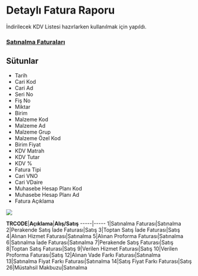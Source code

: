 # Detaylı Fatura Raporu
İndirilecek KDV Listesi hazırlarken kullanılmak için yapıldı.

### [Satınalma Faturaları](https://github.com/ugurozpinar/Logo/blob/master/Faturalar%20Sat%C4%B1r%20Detayl%C4%B1/Sat%C4%B1n%20Alma%20Faturalar%C4%B1.sql "Detaylı Satınalma Faturaları Dökümü")

## Sütunlar
* Tarih
* Cari Kod
* Cari Ad
* Seri No
* Fiş No
* Miktar
* Birim
* Malzeme Kod
* Malzeme Ad
* Malzeme Grup
* Malzeme Özel Kod
* Birim Fiyat
* KDV Matrah
* KDV Tutar
* KDV %
* Fatura Tipi
* Cari VNO
* Cari VDaire
* Muhasebe Hesap Planı Kod
* Muhasebe Hesap Planı Ad
* Fatura Açıklama

![](https://github.com/ugurozpinar/logosql/blob/master/Screenshots/satinalmafaturalardetay.png?raw=true)

**TRCODE**|**Açıklama**|**Alış/Satış**
-----|-----
1|Satınalma Faturası|Satınalma
2|Perakende Satış İade Faturası|Satış
3|Toptan Satış İade Faturası|Satış
4|Alınan Hizmet Faturası|Satınalma
5|Alınan Proforma Faturası|Satınalma
6|Satınalma İade Faturası|Satınalma
7|Perakende Satış Faturası|Satış
8|Toptan Satış Faturası|Satış
9|Verilen Hizmet Faturası|Satış
10|Verilen Proforma Faturası|Satış
12|Alınan Vade Farkı Faturası|Satınalma
13|Satınalma Fiyat Farkı Faturası|Satınalma
14|Satış Fiyat Farkı Faturası|Satış
26|Müstahsil Makbuzu|Satınalma

